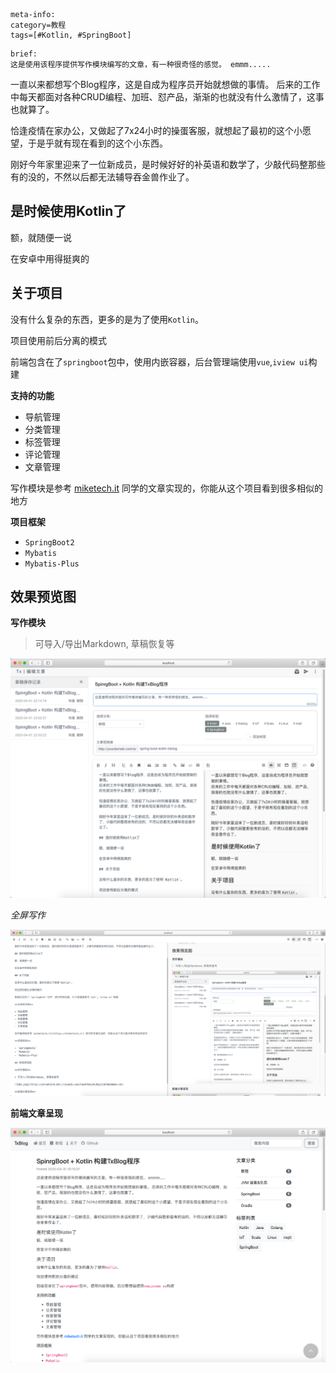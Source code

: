 ```text
meta-info:
category=教程
tags=[#Kotlin, #SpringBoot]
```

```text
brief:
这是使用该程序提供写作模块编写的文章，有一种很奇怪的感觉。 emmm.....
```

一直以来都想写个Blog程序，这是自成为程序员开始就想做的事情。
后来的工作中每天都面对各种CRUD编程、加班、怼产品，渐渐的也就没有什么激情了，这事也就算了。

恰逢疫情在家办公，又做起了7x24小时的操蛋客服，就想起了最初的这个小愿望，于是乎就有现在看到的这个小东西。

刚好今年家里迎来了一位新成员，是时候好好的补英语和数学了，少敲代码整那些有的没的，不然以后都无法辅导吞金兽作业了。

## 是时候使用Kotlin了

额，就随便一说

在安卓中用得挺爽的

## 关于项目

没有什么复杂的东西，更多的是为了使用`Kotlin`。

项目使用前后分离的模式

前端包含在了`springboot`包中，使用内嵌容器，后台管理端使用`vue`,`iview ui`构建

**支持的功能**

- 导航管理
- 分类管理
- 标签管理
- 评论管理
- 文章管理

写作模块是参考 [miketech.it](https://miketech.it) 同学的文章实现的，你能从这个项目看到很多相似的地方

**项目框架**

- `SpringBoot2`
- `Mybatis`
- `Mybatis-Plus`

## 效果预览图

**写作模块**

> 可导入/导出Markdown, 草稿恢复等

![](resources/67d79d7f9d86ce95e2f6757147c422bc.png)

*全屏写作*

![](resources/e829a5d16b239cf681cf2d5423bb9093.png)

**前端文章呈现**

![](resources/c1bfea3bb999b635c4a3302f5e65c6dc.png)
